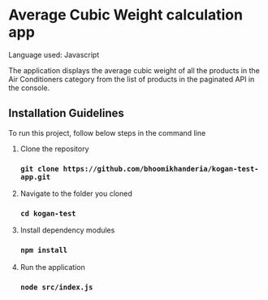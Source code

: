 # Average Cubic Weight calculation app

Language used: Javascript

The application displays the average cubic weight of all the products in the Air Conditioners category
from the list of products in the paginated API in the console.

## Installation Guidelines

To run this project, follow below steps in the command line

1. Clone the repository
   ### `git clone https://github.com/bhoomikhanderia/kogan-test-app.git`
2. Navigate to the folder you cloned
   ### `cd kogan-test`
3. Install dependency modules
   ### `npm install`
4. Run the application
   ### `node src/index.js`

